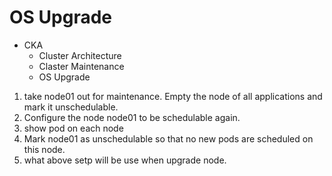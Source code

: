 # OS Upgrade

 - CKA
    - Cluster Architecture
    - Claster Maintenance
    - OS Upgrade

1. take node01 out for maintenance. Empty the node of all applications and mark it unschedulable.
2. Configure the node node01 to be schedulable again.
3. show pod on each node 
4. Mark node01 as unschedulable so that no new pods are scheduled on this node.
5. what above setp will be use when upgrade node.